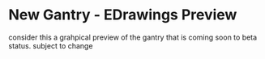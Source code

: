 # New Gantry - EDrawings Preview

consider this a grahpical preview of the gantry that is coming soon to beta status. subject to change
